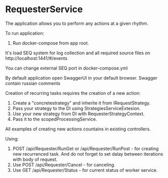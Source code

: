 # RequesterService
The application allows you to perform any actions at a given rhythm.

To run application:
1) Run docker-compose from app root. 

It's load SEQ system for log collection and all required source files on http://localhost:1441/#/events 

You can change external SEQ port in docker-compose.yml

By default application open SwaggerUI in your default browser. Swagger contain russian comments

Creation of recurring tasks requires the creation of a new action:
1) Create a "concretestrategy" and inherite it from IRequestStrategy.
2) Pass your strategy to the DI using StrategiesServiceExtesion.
3) Use your new strategy from DI with RequesterStrategyContext.
4) Pass it to the scopedProcessingService.

All examples of creating new actions countains in existing controllers.

Using:
1) POST /api/Requester/RunGet or /api/Requester/RunPost - for creating new recurrenced task. And do not forget to set dalay between iterations with body of request.
2) Use POST /api/Requester/Cancel - for canceling.
3) Use GET /api/Requester/Status - for current status of worker service.
